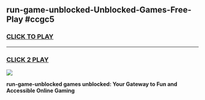 
## run-game-unblocked-Unblocked-Games-Free-Play #ccgc5
<h3>
<a href="https://us.freeplayer.one?title=run-game-unblocked&ref=9M">CLICK TO PLAY</a></h3>
<hr>

<h3>
<a href="https://us.freeplayer.one?title=run-game-unblocked&ref=9M">CLICK 2 PLAY</a>
  
</h3>

<a href="https://us.freeplayer.one?title=run-game-unblocked&ref=9M"><img src="https://clearcache.store/games.png"></a>


**run-game-unblocked games unblocked: Your Gateway to Fun and Accessible Online Gaming**
